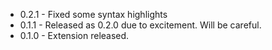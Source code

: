 * 0.2.1 - Fixed some syntax highlights
* 0.1.1 - Released as 0.2.0 due to excitement. Will be careful.
* 0.1.0 - Extension released.
